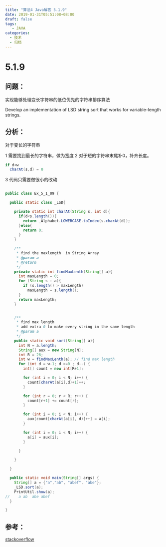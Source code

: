 ```yaml
---
title: "算法4 Java解答 5.1.9"
date: 2019-01-31T05:51:08+08:00
draft: false
tags:
   - JAVA
categories:
  - 技术
  - 归档
---
```



# 5.1.9

## 问题：

实现能够处理变长字符串的低位优先的字符串排序算法

Develop an implementation of LSD string sort that works for variable-length strings.

## 分析：

对于变长的字符串

1 需要找到最长的字符串，做为宽度
2 对于短的字符串末尾补0，补齐长度。

```java
if d<w
  charAt(s,d) = 0
```

3 代码只需要做很小的改动

```java

public class Ex_5_1_09 {

  public static class _LSD{

    private static int charAt(String s, int d){
      if(d<s.length()){
        return _Alphabet.LOWERCASE.toIndex(s.charAt(d));
      }else{
        return 0;
      }
    }

    /**
     * find the maxlength  in String Array
     * @param a
     * @return
     */
    private static int findMaxLenth(String[] a){
      int maxLength = 0;
      for (String s : a){
        if (s.length() > maxLength)
          maxLength = s.length();
      }
      return maxLength;
    }


    /**
     * find max length
     * add extra 0 to make every string in the same length
     * @param a
     */
    public static void sort(String[] a){
      int N = a.length;
      String[] aux = new String[N];
      int R = 26;
      int w = findMaxLenth(a); // find max length
      for (int d = w-1; d >=0 ; d--) {
        int[] count = new int[R+1];

        for (int i = 0; i < N; i++) {
          count[charAt(a[i],d)+1]++;
        }

        for (int r = 0; r < R; r++) {
          count[r+1] += count[r];
        }

        for (int i = 0; i < N; i++) {
          aux[count[charAt(a[i], d)]++] = a[i];
        }

        for (int i = 0; i < N; i++) {
          a[i] = aux[i];
        }

      }

    }

  }

  public static void main(String[] args) {
    String[] a = {"a","ab", "abef", "abe"};
    _LSD.sort(a);
    PrintUtil.show(a);
//    a	ab	abe	abef
  }

}

```

## 参考：

[stackoverflow](https://stackoverflow.com/questions/37619532/how-to-use-lsd-string-sort-without-having-to-enter-a-fixed-length/45905320#45905320)


